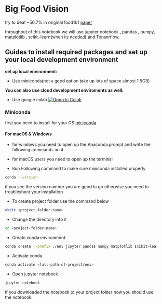 # Big Food Vision

try to beat ~50.7% in original food101 [paper](https://data.vision.ee.ethz.ch/cvl/datasets_extra/food-101/static/bossard_eccv14_food-101.pdf)

throughout of this notebook we will use jupyter notebook , pandas , numpy, matplotlib , scikit-learn(when its needed) and Tensorflow.

## Guides to install required packages and set up your local development environment

**set up local environment:**

- Use miniconda(not a good option take up lots of space almost 1.5GB)

**You can also use cloud development enviroments as well:**

- Use google colab <a href="https://research.google.com/colaboratory" target="_parent"><img src="https://colab.research.google.com/assets/colab-badge.svg" alt="Open In Colab"/></a>

### Miniconda

first you need to install for your OS [miniconda](https://docs.conda.io/en/latest/miniconda.html)

#### For macOS & Windows

- for windows you need to open up the Anaconda prompt and write the following commands on it.

- for macOS users you need to open up the terminal

* Run Following command to make sure miniconda installed properly

```sh
conda --version
```

if you see the version number you are good to go otherwise you need to troubleshoot your installation

- To create project folder use the command below

```sh
mkdir <project-folder-name>
```

- Change the directory into it

```sh
cd <project-folder-name>
```

- Create conda environment

```sh
conda create --prefix ./env jupyter pandas numpy matplotlib scikit-learn tensorflow
```

- Activate conda

```sh
conda activate <full-path-of-project/env>
```

- Open jupyter notebook

```sh
jupyter notebook
```

if you downloaded the notebook to your project folder now you should use the notebook.

